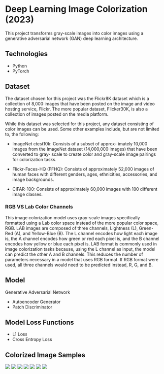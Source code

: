 # Deep Learning Image Colorization (2023)

This project transforms gray-scale images into color images using a generative adversarial network (GAN) deep learning architecture.

## Technologies
- Python
- PyTorch

## Dataset

The dataset chosen for this project was the Flickr8K dataset
which is a collection of 8,000 images that have been posted
on the image and video hosting service, Flickr. The more
popular dataset, Flicker30K, is also a collection of images
posted on the media platform.

While this dataset was selected for this project, any dataset
consisting of color images can be used. Some other examples
include, but are not limited to, the following:

- ImageNet ctest10k: Consists of a subset of approx-
imately 10,000 images from the ImageNet dataset
(14,000,000 images) that have been converted to gray-
scale to create color and gray-scale image pairings for
colorization tasks.

- Flickr-Faces-HQ (FFHQ): Consists of approximately
52,000 images of human faces with different genders,
ages, ethnicities, accessories, and image backgrounds.

- CIFAR-100: Consists of approximately 60,000 images
with 100 different image classes.

### RGB VS Lab Color Channels

This image colorization model uses gray-scale images specifically
formatted using a Lab color space instead of the more popular color
space, RGB. LAB images are composed of three channels, Lightness (L),
Green-Red (A), and Yellow-Blue (B). The L channel encodes how light
each image is, the A channel encodes how green or red each pixel is,
and the B channel encodes how yellow or blue each pixel is. LAB format
is commonly used in image colorization tasks because, using the L channel
as input, the model can predict the other A and B channels. This reduces
the number of parameters necessary in a model that uses RGB format. If
RGB format were used, all three channels would need to be predicted instead,
R, G, and B.

## Model

Generative Adversarial Network
- Autoencoder Generator
- Patch Discriminator

## Model Loss Functions
- L1 Loss
- Cross Entropy Loss

## Colorized Image Samples
<img src="https://github.com/d-santiago/image-colorization-model/blob/main/assets/skateboard.png">
<img src="https://github.com/d-santiago/image-colorization-model/blob/main/assets/soccer.png">
<img src="https://github.com/d-santiago/image-colorization-model/blob/main/assets/water.png">
<img src="https://github.com/d-santiago/image-colorization-model/blob/main/assets/field.png">
<img src="https://github.com/d-santiago/image-colorization-model/blob/main/assets/camera.png">
<img src="https://github.com/d-santiago/image-colorization-model/blob/main/assets/hiking.png">
<img src="https://github.com/d-santiago/image-colorization-model/blob/main/assets/hockey.png">
